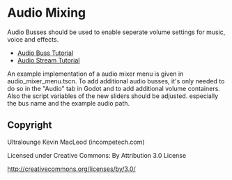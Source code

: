# Audio Mixing
Audio Busses should be used to enable seperate volume settings for music, voice and effects.

- [Audio Buss Tutorial](https://docs.godotengine.org/en/3.1/tutorials/audio/audio_buses.html)
- [Audio Stream Tutorial](https://docs.godotengine.org/en/3.1/tutorials/audio/audio_streams.html)

An example implementation of a audio mixer menu is given in audio_mixer_menu.tscn. To add additional audio busses, it's only needed to do so in the "Audio" tab in Godot and to add additional volume containers. Also the script variables of the new sliders should be adjusted. especially the bus name and the example audio path.


## Copyright
Ultralounge Kevin MacLeod (incompetech.com)

Licensed under Creative Commons: By Attribution 3.0 License

http://creativecommons.org/licenses/by/3.0/